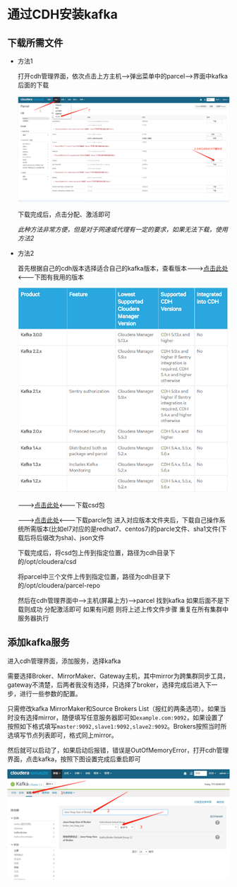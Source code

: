 # 通过CDH安装kafka
## 下载所需文件
- 方法1

    打开cdh管理界面，依次点击上方主机-->弹出菜单中的parcel-->界面中kafka后面的下载

    ![parcel下载流程](/res/kafka_install_cdh.png)

    下载完成后，点击分配、激活即可

    *此种方法非常方便，但是对于网速或代理有一定的要求，如果无法下载，使用方法2*

- 方法2

    首先根据自己的cdh版本选择适合自己的kafka版本，查看版本--->[点击此处](https://www.cloudera.com/documentation/enterprise/release-notes/topics/rn_consolidated_pcm.html#pcm_kafka)<---下图有我用的版本

    ![cdh对应的kafka版本](/res/kafka_install_cdh_version.png)

    --->[点击此处](http://archive.cloudera.com/csds/kafka/)<---下载csd包
    
    --->[点击此处](http://archive.cloudera.com/kafka/parcels/)<---下载parcle包 进入对应版本文件夹后，下载自己操作系统所需版本(比如el7对应的是redhat7、centos7)的parcle文件、sha1文件(下载后将后缀改为sha)、json文件  
    
    下载完成后，将csd包上传到指定位置，路径为cdh目录下的/opt/cloudera/csd

    将parcel中三个文件上传到指定位置，路径为cdh目录下的/opt/cloudera/parcel-repo

    然后在cdh管理界面中-->主机(屏幕上方)-->parcel 找到kafka 如果后面不是下载则成功 分配激活即可 如果有问题 则将上述上传文件步骤 重复在所有集群中服务器执行

## 添加kafka服务

进入cdh管理界面，添加服务，选择kafka

需要选择Broker、MirrorMaker、Gateway主机，其中mirror为跨集群同步工具，gateway不清楚，后两者我没有选择，只选择了broker，选择完成后进入下一步，进行一些参数的配置。

只需修改kafka MirrorMaker和Source Brokers List（报红的两条选项）。如果当时没有选择mirror，随便填写任意服务器即可如`example.com:9092`，如果设置了按照如下格式填写`master:9092,slave1:9092,slave2:9092`。Brokers按照当时所选填写节点列表即可，格式同上mirror。

然后就可以启动了，如果启动后报错，错误是OutOfMemoryError，打开cdh管理界面，点击kafka，按照下图设置完成后重启即可

![OutOfMemoryError解决方法](/res/kafka_install_cdh_outOfMemoryError.png)